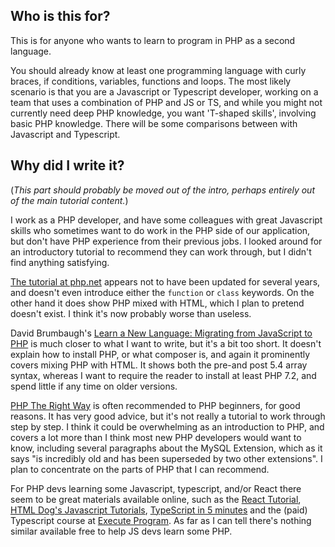## Who is this for?

This is for anyone who wants to learn to program in PHP as a second language.

You should already know at least one programming language with curly braces, if conditions, variables, functions and
loops. The most likely scenario is that you are a Javascript or Typescript developer, working on a team that uses 
a combination of PHP and JS or TS, and while you might not currently need deep PHP knowledge, 
you want 'T-shaped skills', involving basic PHP knowledge. There will be some comparisons between with Javascript and
Typescript.

## Why did I write it?

(*This part should probably be moved out of the intro, perhaps entirely out of the main tutorial content.*)

I work as a PHP developer, and have some colleagues with great Javascript skills who sometimes want to do work in the PHP
side of our application, but don't have PHP experience from their previous jobs. I looked around for an introductory 
tutorial to recommend they can work through, but I didn't find anything satisfying. 

[The tutorial at php.net](https://www.php.net/manual/en/tutorial.php) appears not to have been updated for several years,
and doesn't even introduce either the `function` or `class` keywords. On the other hand it does show PHP mixed with HTML,
which I plan to pretend doesn't exist. I think it's now probably worse than useless.

David Brumbaugh's 
[Learn a New Language: Migrating from JavaScript to PHP](https://www.codementor.io/@davidbrumbaugh/migrating-from-javascript-to-php-du1088tr4)
is much closer to what I want to write, but it's a bit too short. It doesn't explain how to install PHP, or what composer is,
and again it prominently covers mixing PHP with HTML. It shows both the pre-and post 5.4 array syntax, whereas I want to
require the reader to install at least PHP 7.2, and spend little if any time on older versions.

[PHP The Right Way](https://phptherightway.com/) is often recommended to PHP beginners, for good reasons. It has very good
advice, but it's not really a tutorial to work through step by step. I think it could be overwhelming as an introduction
to PHP, and covers a lot more than I think most new PHP developers would want to know, including several paragraphs about
the MySQL Extension, which as it says "is incredibly old and has been superseded by two other extensions". I plan to
concentrate on the parts of PHP that I can recommend.

For PHP devs learning some Javascript, typescript, and/or React there seem to be great materials available online,
such as the [React Tutorial](https://reactjs.org/tutorial/tutorial.html), 
[HTML Dog's Javascript Tutorials](https://htmldog.com/guides/javascript/), 
[TypeScript in 5 minutes](https://www.typescriptlang.org/docs/handbook/typescript-in-5-minutes.html) and the (paid) Typescript course at 
[Execute Program](https://www.executeprogram.com/). As far as I can tell there's nothing similar available free to help
JS devs learn some PHP.
